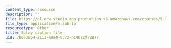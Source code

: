 ```yaml
---
content_type: resource
description: ''
file: https://ol-ocw-studio-app-production.s3.amazonaws.com/courses/9-00sc-introduction-to-psychology-fall-2011/7b6a38542111a8a49372d14b72f72d77_-cK1og4ElKE.srt
file_type: application/x-subrip
resourcetype: Other
title: 3play caption file
uid: 7b6a3854-2111-a8a4-9372-d14b72f72d77
---
```

